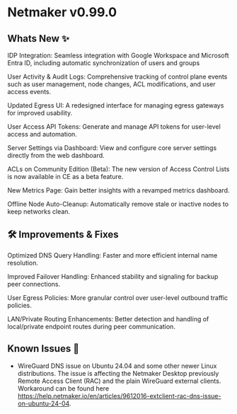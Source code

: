 # Netmaker v0.99.0

## Whats New ✨

IDP Integration: Seamless integration with Google Workspace and Microsoft Entra ID, including automatic synchronization of users and groups

User Activity & Audit Logs: Comprehensive tracking of control plane events such as user management, node changes, ACL modifications, and user access events.

Updated Egress UI: A redesigned interface for managing egress gateways for improved usability.

User Access API Tokens: Generate and manage API tokens for user-level access and automation.

Server Settings via Dashboard: View and configure core server settings directly from the web dashboard.

ACLs on Community Edition (Beta): The new version of Access Control Lists is now available in CE as a beta feature.

New Metrics Page: Gain better insights with a revamped metrics dashboard.

Offline Node Auto-Cleanup: Automatically remove stale or inactive nodes to keep networks clean.

## 🛠 Improvements & Fixes

Optimized DNS Query Handling: Faster and more efficient internal name resolution.

Improved Failover Handling: Enhanced stability and signaling for backup peer connections.

User Egress Policies: More granular control over user-level outbound traffic policies.

LAN/Private Routing Enhancements: Better detection and handling of local/private endpoint routes during peer communication.

## Known Issues 🐞

- WireGuard DNS issue on Ubuntu 24.04 and some other newer Linux distributions. The issue is affecting the Netmaker Desktop previously Remote Access Client (RAC) and the plain WireGuard external clients. Workaround can be found here https://help.netmaker.io/en/articles/9612016-extclient-rac-dns-issue-on-ubuntu-24-04.

